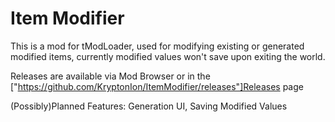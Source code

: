 # Item Modifier
This is a mod for tModLoader, used for modifying existing or generated modified items, currently modified values won't save upon exiting the world.

Releases are available via Mod Browser or in the ["https://github.com/KryptonIon/ItemModifier/releases"]Releases page

(Possibly)Planned Features:
Generation UI,
Saving Modified Values